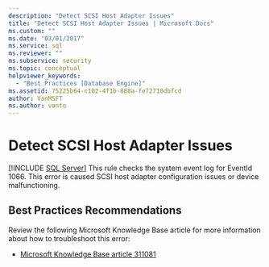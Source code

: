 ```yaml
---
description: "Detect SCSI Host Adapter Issues"
title: "Detect SCSI Host Adapter Issues | Microsoft Docs"
ms.custom: ""
ms.date: "03/01/2017"
ms.service: sql
ms.reviewer: ""
ms.subservice: security
ms.topic: conceptual
helpviewer_keywords: 
  - "Best Practices [Database Engine]"
ms.assetid: 75225b64-c102-4f1b-888a-fe72710dbfcd
author: VanMSFT
ms.author: vanto
---
```

# Detect SCSI Host Adapter Issues
 [!INCLUDE [SQL Server](../../includes/applies-to-version/sqlserver.md)]
  This rule checks the system event log for EventId 1066. This error is caused SCSI host adapter configuration issues or device malfunctioning.  
  
## Best Practices Recommendations  
 Review the following Microsoft Knowledge Base article for more information about how to troubleshoot this error:  
  
-   [Microsoft Knowledge Base article 311081](https://www.betaarchive.com/wiki/index.php?title=Microsoft_KB_Archive/311081)  
  
  
